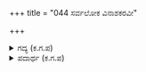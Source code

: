 +++
title = "044 ಸರ್ವಲೋಕ ವಿನಾಶಕರವೀ"

+++

<details><summary>ಗದ್ಯ (ಕ.ಗ.ಪ) </summary>

44. ಸರ್ವಲೋಕ ವಿನಾಶಕರವಾದ, ವಿಧಿಯೇ ತಯಾರಿಸಿದ ಈ ಭಯಾನಕವಾದ ಅಡುಗೆಗೆ ಧರ್ಮಜನ  ವಿಸ್ತಾರವಾದ ಬುದ್ಧಿ ಸೌಟಿನಂತಾಯಿತು. ಎಲ್ಲ ಜನರೂ ಒಂದು ಕಡೆಗಾದರೆ ಯುಧಿಷ್ಠಿರನೊಬ್ಬನೇ ಒಂದು ಕಡೆ. ಶಕುನಿ ಕೌರವರು ಇನ್ನೊಂದು ಕಡೆ.
</details>

<details><summary>ಪದಾರ್ಥ (ಕ.ಗ.ಪ) </summary>

ದೈವಾಭಿಪಾಕಕೆ-ದೈವವೇ ತಯಾರಿಸಿದ ಅಡುಗೆಗೆ, ದರ್ವಿ-ಬಡಿಸುವ ಸೌಟು
</details>
